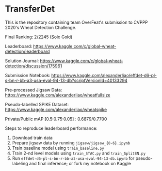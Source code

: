 # TransferDet

This is the repository containing team OverFeat's submission to CVPPP 2020's Wheat Detection Challenge. 

Final Ranking: 2/2245 (Solo Gold)

Leaderboard: https://www.kaggle.com/c/global-wheat-detection/leaderboard

Solution Journal: https://www.kaggle.com/c/global-wheat-detection/discussion/175961

Submission Notebook: https://www.kaggle.com/alexanderliao/effdet-d6-pl-s-bn-r-bb-a3-usa-eval-94-13-db?scriptVersionId=40133294

Pre-processed Jigsaw Data: https://www.kaggle.com/alexanderliao/wheatfullsize

Pseudo-labelled SPIKE Dataset: https://www.kaggle.com/alexanderliao/wheatspike

Private/Public mAP [0.5:0.75:0.05] : 0.6879/0.7700

Steps to reproduce leaderboard performance:

1. Download train data
2. Prepare jigsaw data by running `jigsaw/jigsaw_{0-6}.ipynb`
3. Train baseline model using `train_baseline.py`
4. Train 2-nd level models using `train_STAC.py` and `train_SplitBN.py`
5. Run `effdet-d6-pl-s-bn-r-bb-a3-usa-eval-94-13-db.ipynb` for pseudo-labeling and final inference; or fork my notebook on Kaggle
